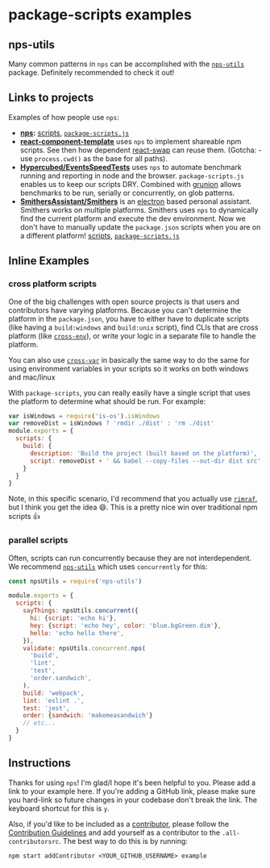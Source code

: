 # package-scripts examples

## nps-utils

Many common patterns in `nps` can be accomplished with the
[`nps-utils`](https://github.com/kentcdodds/nps-utils) package. Definitely
recommended to check it out!

## Links to projects

Examples of how people use `nps`:

- **[nps](https://github.com/kentcdodds/nps):** [scripts](https://github.com/kentcdodds/nps/blob/master/package.json), [`package-scripts.js`](https://github.com/kentcdodds/nps/blob/master/package-scripts.js)
- **[react-component-template](https://github.com/nkbt/react-component-template)** uses `nps` to implement shareable npm
scripts. See then how dependent [react-swap](https://github.com/nkbt/react-swap) can reuse them. (Gotcha: - use
`process.cwd()` as the base for all paths).
- **[Hypercubed/EventsSpeedTests](https://github.com/Hypercubed/EventsSpeedTests)** uses `nps` to automate benchmark
running and reporting in node and the browser. `package-scripts.js` enables us to keep our scripts DRY. Combined with
[grunion](https://github.com/Hypercubed/grunion) allows benchmarks to be run, serially or concurrently, on glob
patterns.
- **[SmithersAssistant/Smithers](https://github.com/SmithersAssistant/smithers)** is an
[electron](https://electron.atom.io) based personal assistant. Smithers works on multiple platforms. Smithers uses `nps`
to dynamically find the current platform and execute the dev environment. Now we don't have to manually update the
`package.json` scripts when you are on a different platform!
[scripts](https://github.com/SmithersAssistant/smithers/blob/0732fed616d64ff4696110574e51c300cd409d4c/package.json#L67-L70),
[`package-scripts.js`](https://github.com/SmithersAssistant/smithers/blob/0732fed616d64ff4696110574e51c300cd409d4c/package-scripts.js)

## Inline Examples

### cross platform scripts

One of the big challenges with open source projects is that users and contributors have varying platforms. Because you
can't determine the platform in the `package.json`, you have to either have to duplicate scripts (like having a
`build:windows` and `build:unix` script), find CLIs that are cross platform (like
[`cross-env`](http://npm.im/cross-env)), or write your logic in a separate file to handle the platform.

You can also use [`cross-var`](http://npm.im/cross-var) in basically the same way to do the same for using environment
variables in your scripts so it works on both windows and mac/linux

With `package-scripts`, you can really easily have a single script that uses the platform to determine what should be
run. For example:

```javascript
var isWindows = require('is-os').isWindows
var removeDist = isWindows ? 'rmdir ./dist' : 'rm ./dist'
module.exports = {
  scripts: {
    build: {
      description: 'Build the project (built based on the platform)',
      script: removeDist + ' && babel --copy-files --out-dir dist src'
    }
  }
}
```

Note, in this specific scenario, I'd recommend that you actually use [`rimraf`](http://npm.im/rimraf), but I think you
get the idea 😄. This is a pretty nice win over traditional npm scripts 👍

### parallel scripts

Often, scripts can run concurrently because they are not interdependent. We recommend
[`nps-utils`](http://npm.im/nps-utils) which uses `concurrently` for this:

```javascript
const npsUtils = require('nps-utils')

module.exports = {
  scripts: {
    sayThings: npsUtils.concurrent({
      hi: {script: 'echo hi'},
      hey: {script: 'echo hey', color: 'blue.bgGreen.dim'},
      hello: 'echo hello there',
    }),
    validate: npsUtils.concurrent.nps(
      'build',
      'lint',
      'test',
      'order.sandwich',
    ),
    build: 'webpack',
    lint: 'eslint .',
    test: 'jest',
    order: {sandwich: 'makemeasandwich'}
    // etc...
  }
}
```

## Instructions

Thanks for using `nps`! I'm glad/I hope it's been helpful to you. Please add a link to your example here. If you're
adding a GitHub link, please make sure you hard-link so future changes in your codebase don't break the link. The
keyboard shortcut for this is `y`.

Also, if you'd like to be included as a [contributor](https://github.com/kentcdodds/nps#contributors), please follow the
[Contribution Guidelines](https://github.com/kentcdodds/nps/blob/master/CONTRIBUTING.md) and add yourself as a
contributor to the `.all-contributorsrc`. The best way to do this is by running:

```console
npm start addContributor <YOUR_GITHUB_USERNAME> example
```
